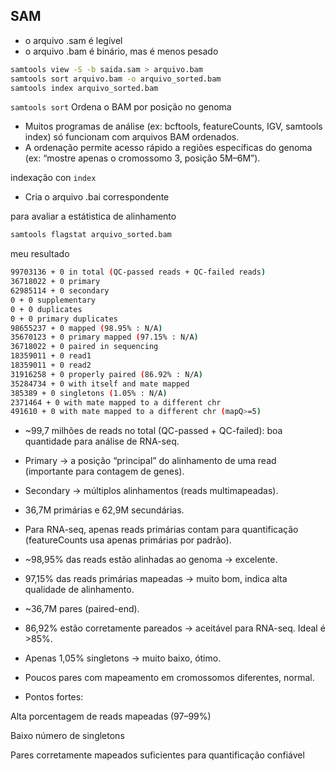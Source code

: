 ## SAM


-  o arquivo .sam é legível
-  o arquivo .bam é binário, mas é menos pesado
  
``` bash
samtools view -S -b saida.sam > arquivo.bam
samtools sort arquivo.bam -o arquivo_sorted.bam
samtools index arquivo_sorted.bam
```

`samtools sort` Ordena o BAM por posição no genoma
- Muitos programas de análise (ex: bcftools, featureCounts, IGV, samtools index) só funcionam com arquivos BAM ordenados.
- A ordenação permite acesso rápido a regiões específicas do genoma (ex: “mostre apenas o cromossomo 3, posição 5M–6M”).

indexação con `index`
- Cria o arquivo .bai correspondente

para avaliar a estátistica de alinhamento 

```bash
samtools flagstat arquivo_sorted.bam
```

meu resultado

```bash
99703136 + 0 in total (QC-passed reads + QC-failed reads)
36718022 + 0 primary
62985114 + 0 secondary
0 + 0 supplementary
0 + 0 duplicates
0 + 0 primary duplicates
98655237 + 0 mapped (98.95% : N/A)
35670123 + 0 primary mapped (97.15% : N/A)
36718022 + 0 paired in sequencing
18359011 + 0 read1
18359011 + 0 read2
31916258 + 0 properly paired (86.92% : N/A)
35284734 + 0 with itself and mate mapped
385389 + 0 singletons (1.05% : N/A)
2371464 + 0 with mate mapped to a different chr
491610 + 0 with mate mapped to a different chr (mapQ>=5)
```

- ~99,7 milhões de reads no total (QC-passed + QC-failed): boa quantidade para análise de RNA-seq.

- Primary → a posição “principal” do alinhamento de uma read (importante para contagem de genes).
- Secondary → múltiplos alinhamentos (reads multimapeadas).
- 36,7M primárias e 62,9M secundárias.
- Para RNA-seq, apenas reads primárias contam para quantificação (featureCounts usa apenas primárias por padrão).

- ~98,95% das reads estão alinhadas ao genoma → excelente.
- 97,15% das reads primárias mapeadas → muito bom, indica alta qualidade de alinhamento.

- ~36,7M pares (paired-end).
- 86,92% estão corretamente pareados → aceitável para RNA-seq. Ideal é >85%.

- Apenas 1,05% singletons → muito baixo, ótimo.
- Poucos pares com mapeamento em cromossomos diferentes, normal.

- Pontos fortes:

Alta porcentagem de reads mapeadas (97–99%)

Baixo número de singletons

Pares corretamente mapeados suficientes para quantificação confiável
